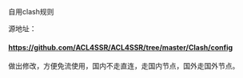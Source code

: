 自用clash规则

源地址：
#### https://github.com/ACL4SSR/ACL4SSR/tree/master/Clash/config

做出修改，方便免流使用，国内不走直连，走国内节点，国外走国外节点。
